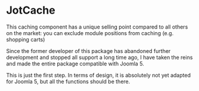 # JotCache

This caching component has a unique selling point compared to all others on the market: you can exclude module positions from caching (e.g. shopping carts)

Since the former developer of this package has abandoned further development and stopped all support a long time ago, I have taken the reins and made the entire package compatible with Joomla 5.

This is just the first step. In terms of design, it is absolutely not yet adapted for Joomla 5, but all the functions should be there.
